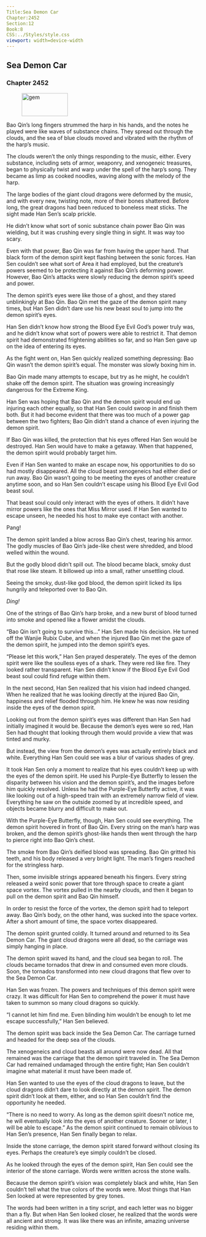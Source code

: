 ```yaml
---
Title:Sea Demon Car 
Chapter:2452 
Section:12 
Book:8 
CSS:../Styles/style.css 
viewport: width=device-width
---
```

  
## Sea Demon Car
### Chapter 2452
  
<figure>
	<img src="../Images/gem.gif" alt="gem" id="gem" width="120" height="60" />
</figure>
  

  
Bao Qin’s long fingers strummed the harp in his hands, and the notes he played were like waves of substance chains. They spread out through the clouds, and the sea of blue clouds moved and vibrated with the rhythm of the harp’s music.

The clouds weren’t the only things responding to the music, either. Every substance, including sets of armor, weaponry, and xenogeneic treasures, began to physically twist and warp under the spell of the harp’s song. They became as limp as cooked noodles, waving along with the melody of the harp.

The large bodies of the giant cloud dragons were deformed by the music, and with every new, twisting note, more of their bones shattered. Before long, the great dragons had been reduced to boneless meat sticks. The sight made Han Sen’s scalp prickle.

He didn’t know what sort of sonic substance chain power Bao Qin was wielding, but it was crushing every single thing in sight. It was way too scary.

Even with that power, Bao Qin was far from having the upper hand. That black form of the demon spirit kept flashing between the sonic forces. Han Sen couldn’t see what sort of Area it had employed, but the creature’s powers seemed to be protecting it against Bao Qin’s deforming power. However, Bao Qin’s attacks were slowly reducing the demon spirit’s speed and power.

The demon spirit’s eyes were like those of a ghost, and they stared unblinkingly at Bao Qin. Bao Qin met the gaze of the demon spirit many times, but Han Sen didn’t dare use his new beast soul to jump into the demon spirit’s eyes.

Han Sen didn’t know how strong the Blood Eye Evil God’s power truly was, and he didn’t know what sort of powers were able to restrict it. That demon spirit had demonstrated frightening abilities so far, and so Han Sen gave up on the idea of entering its eyes.

As the fight went on, Han Sen quickly realized something depressing: Bao Qin wasn’t the demon spirit’s equal. The monster was slowly boxing him in.

Bao Qin made many attempts to escape, but try as he might, he couldn’t shake off the demon spirit. The situation was growing increasingly dangerous for the Extreme King.

Han Sen was hoping that Bao Qin and the demon spirit would end up injuring each other equally, so that Han Sen could swoop in and finish them both. But it had become evident that there was too much of a power gap between the two fighters; Bao Qin didn’t stand a chance of even injuring the demon spirit.

If Bao Qin was killed, the protection that his eyes offered Han Sen would be destroyed. Han Sen would have to make a getaway. When that happened, the demon spirit would probably target him.

Even if Han Sen wanted to make an escape now, his opportunities to do so had mostly disappeared. All the cloud beast xenogeneics had either died or run away. Bao Qin wasn’t going to be meeting the eyes of another creature anytime soon, and so Han Sen couldn’t escape using his Blood Eye Evil God beast soul.

That beast soul could only interact with the eyes of others. It didn’t have mirror powers like the ones that Miss Mirror used. If Han Sen wanted to escape unseen, he needed his host to make eye contact with another.

Pang!

The demon spirit landed a blow across Bao Qin’s chest, tearing his armor. The godly muscles of Bao Qin’s jade-like chest were shredded, and blood welled within the wound.

But the godly blood didn’t spill out. The blood became black, smoky dust that rose like steam. It billowed up into a small, rather unsettling cloud.

Seeing the smoky, dust-like god blood, the demon spirit licked its lips hungrily and teleported over to Bao Qin.

*Ding!*

One of the strings of Bao Qin’s harp broke, and a new burst of blood turned into smoke and opened like a flower amidst the clouds.

“Bao Qin isn’t going to survive this…” Han Sen made his decision. He turned off the Wanjie Rubix Cube, and when the injured Bao Qin met the gaze of the demon spirit, he jumped into the demon spirit’s eyes.

“Please let this work,” Han Sen prayed desperately. The eyes of the demon spirit were like the soulless eyes of a shark. They were red like fire. They looked rather transparent. Han Sen didn’t know if the Blood Eye Evil God beast soul could find refuge within them.

In the next second, Han Sen realized that his vision had indeed changed. When he realized that he was looking directly at the injured Bao Qin, happiness and relief flooded through him. He knew he was now residing inside the eyes of the demon spirit.

Looking out from the demon spirit’s eyes was different than Han Sen had initially imagined it would be. Because the demon’s eyes were so red, Han Sen had thought that looking through them would provide a view that was tinted and murky.

But instead, the view from the demon’s eyes was actually entirely black and white. Everything Han Sen could see was a blur of various shades of grey.

It took Han Sen only a moment to realize that his eyes couldn’t keep up with the eyes of the demon spirit. He used his Purple-Eye Butterfly to lessen the disparity between his vision and the demon spirit’s, and the images before him quickly resolved. Unless he had the Purple-Eye Butterfly active, it was like looking out of a high-speed train with an extremely narrow field of view. Everything he saw on the outside zoomed by at incredible speed, and objects became blurry and difficult to make out.

With the Purple-Eye Butterfly, though, Han Sen could see everything. The demon spirit hovered in front of Bao Qin. Every string on the man’s harp was broken, and the demon spirit’s ghost-like hands then went through the harp to pierce right into Bao Qin’s chest.

The smoke from Bao Qin’s deified blood was spreading. Bao Qin gritted his teeth, and his body released a very bright light. The man’s fingers reached for the stringless harp.

Then, some invisible strings appeared beneath his fingers. Every string released a weird sonic power that tore through space to create a giant space vortex. The vortex pulled in the nearby clouds, and then it began to pull on the demon spirit and Bao Qin himself.

In order to resist the force of the vortex, the demon spirit had to teleport away. Bao Qin’s body, on the other hand, was sucked into the space vortex. After a short amount of time, the space vortex disappeared.

The demon spirit grunted coldly. It turned around and returned to its Sea Demon Car. The giant cloud dragons were all dead, so the carriage was simply hanging in place.

The demon spirit waved its hand, and the cloud sea began to roll. The clouds became tornados that drew in and consumed even more clouds. Soon, the tornados transformed into new cloud dragons that flew over to the Sea Demon Car.

Han Sen was frozen. The powers and techniques of this demon spirit were crazy. It was difficult for Han Sen to comprehend the power it must have taken to summon so many cloud dragons so quickly.

“I cannot let him find me. Even blinding him wouldn’t be enough to let me escape successfully,” Han Sen believed.

The demon spirit was back inside the Sea Demon Car. The carriage turned and headed for the deep sea of the clouds.

The xenogeneics and cloud beasts all around were now dead. All that remained was the carriage that the demon spirit traveled in. The Sea Demon Car had remained undamaged through the entire fight; Han Sen couldn’t imagine what material it must have been made of.

Han Sen wanted to use the eyes of the cloud dragons to leave, but the cloud dragons didn’t dare to look directly at the demon spirit. The demon spirit didn’t look at them, either, and so Han Sen couldn’t find the opportunity he needed.

“There is no need to worry. As long as the demon spirit doesn’t notice me, he will eventually look into the eyes of another creature. Sooner or later, I will be able to escape.” As the demon spirit continued to remain oblivious to Han Sen’s presence, Han Sen finally began to relax.

Inside the stone carriage, the demon spirit stared forward without closing its eyes. Perhaps the creature’s eye simply couldn’t be closed.

As he looked through the eyes of the demon spirit, Han Sen could see the interior of the stone carriage. Words were written across the stone walls.

Because the demon spirit’s vision was completely black and white, Han Sen couldn’t tell what the true colors of the words were. Most things that Han Sen looked at were represented by grey tones.

The words had been written in a tiny script, and each letter was no bigger than a fly. But when Han Sen looked closer, he realized that the words were all ancient and strong. It was like there was an infinite, amazing universe residing within them.